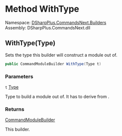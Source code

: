 # Method WithType

Namespace: [DSharpPlus.CommandsNext.Builders](DSharpPlus.CommandsNext.Builders.md)  
Assembly: DSharpPlus.CommandsNext.dll

## <a id="DSharpPlus_CommandsNext_Builders_CommandModuleBuilder_WithType_System_Type_"></a>WithType\(Type\)

Sets the type this builder will construct a module out of.

```csharp
public CommandModuleBuilder WithType(Type t)
```

### Parameters

`t` [Type](https://learn.microsoft.com/dotnet/api/system.type)

Type to build a module out of. It has to derive from <xref href="DSharpPlus.CommandsNext.BaseCommandModule" data-throw-if-not-resolved="false"></xref>.

### Returns

[CommandModuleBuilder](DSharpPlus.CommandsNext.Builders.CommandModuleBuilder.md)

This builder.

